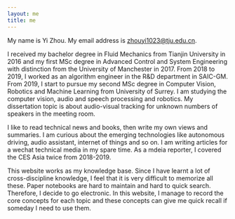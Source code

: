 ```yaml
---
layout: me
title: me
---
```


My name is Yi Zhou. My email address is zhouyi1023@tju.edu.cn.

I received my bachelor degree in Fluid Mechanics from Tianjin University in 2016 and my first MSc degree in Advanced Control and System Engineering with distinction from the University of Manchester in 2017. From 2018 to 2019, I worked as an algorithm engineer in the R&D department in SAIC-GM. From 2019, I start to pursue my second MSc degree in Computer Vision, Robotics and Machine Learning from University of Surrey. I am studying the computer vision, audio and speech processing and robotics. My dissertation topic is about audio-visual tracking for unknown numbers of speakers in the meeting room. 

I like to read technical news and books, then write my own views and summaries. I am curious about the emerging technologies like autonomous driving, audio assistant, internet of things and so on. I am writing articles for a wechat technical media in my spare time. As a mdeia reporter, I covered the CES Asia twice from 2018-2019. 

This website works as my knowledge base. Since I have learnt a lot of cross-discipline knowledge, I feel that it is very difficult to memorize all these. Paper notebooks are hard to maintain and hard to quick search. Therefore, I decide to go electronic. In this website, I manage to record the core concepts for each topic and these concepts can give me quick recall if someday I need to use them.